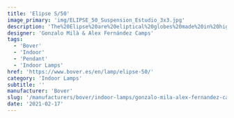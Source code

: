 ```yaml
---
title: 'Elipse S/50'
image_primary: 'img/ELIPSE_50_Suspension_Estudio_3x3.jpg'
description: 'The%20Elipse%20are%20eliptical%20globes%20made%20in%20high%20density%20polyurethane.%20Its%20main%20features%20are%20%3A%20hermetic%2C%20easy%20washable%20and%20hard%20to%20break.%20Available%20in%20two%20different%20sizes%2C%20they%20offer%20a%20sifted%20light%20ideal%20for%20public%20spaces%20or%20hotels.%0A%0A'
designer: 'Gonzalo Milà & Alex Fernández Camps'
tags:
  - 'Bover'
  - 'Indoor'
  - 'Pendant'
  - 'Indoor Lamps'
href: 'https://www.bover.es/en/lamp/elipse-50/'
category: 'Indoor Lamps'
subtitle: ''
manufacturer: 'Bover'
slug: '/manufacturers/bover/indoor-lamps/gonzalo-mila-alex-fernandez-camps-elipse-s-50'
date: '2021-02-17'
---
```

